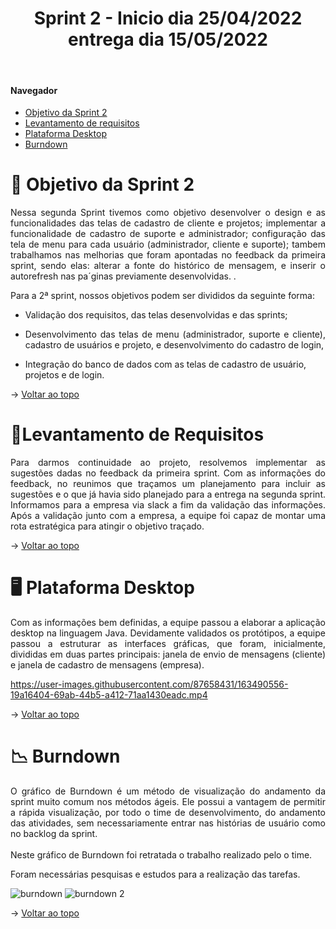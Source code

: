 <div align="center">
  <h1>Sprint 2 - Inicio dia 25/04/2022 entrega dia 15/05/2022</h1>
</div>

<br id="topo">  
  
#### Navegador
* <a href="#objetivo">Objetivo da Sprint 2</a>
* <a href="#requisitos">Levantamento de requisitos</a>
* <a href="#java">Plataforma Desktop</a>
* <a href="#burndown">Burndown</a>

<span id="objetivo">

# 📌 Objetivo da Sprint 2 
  
<p align="justify">Nessa segunda Sprint tivemos como objetivo desenvolver o design e as funcionalidades das telas de cadastro de cliente e projetos; implementar a funcionalidade de cadastro de suporte e administrador; configuração das tela de menu para cada usuário (administrador, cliente e suporte); tambem trabalhamos nas melhorias que foram apontadas no feedback da primeira sprint, sendo elas: alterar a fonte do histórico de mensagem, e inserir o autorefresh nas pa´ginas previamente desenvolvidas. .</p>

<div align="justify">
Para a 2ª sprint, nossos objetivos podem ser divididos da seguinte forma:
  
* Validação dos requisitos, das telas desenvolvidas e das sprints;
  
  
* Desenvolvimento das telas de menu (administrador, suporte e cliente), cadastro de usuários e projeto, e desenvolvimento do cadastro de login, 
</div>
  
* Integração do banco de dados com as telas de cadastro de usuário, projetos e de login.
  


→ [Voltar ao topo](#topo)
  
<span id="requisitos">

# 📝Levantamento de Requisitos 
  
<p align="justify">
Para darmos continuidade  ao projeto, resolvemos implementar as sugestões dadas no feedback da primeira sprint. Com as informações do feedback, no reunimos que traçamos um planejamento para incluir as sugestões e o que já havia sido planejado para a entrega na segunda sprint. Informamos para a empresa via slack a fim da validação  das informações. Após a validação junto com a empresa, a equipe foi capaz de montar uma rota estratégica para atingir o objetivo traçado.</p>

  
→ [Voltar ao topo](#topo)
  
<span id="bd">

  
<span id="java">

# 🖥 Plataforma Desktop
  
<p align="justify">Com as informações bem definidas, a equipe passou a elaborar a aplicação desktop na linguagem Java. Devidamente validados os protótipos, a equipe passou a estruturar as interfaces gráficas, que foram, inicialmente, divididas em duas partes principais: janela de envio de mensagens (cliente) e janela de cadastro de mensagens (empresa).</p>
  
  

https://user-images.githubusercontent.com/87658431/163490556-19a16404-69ab-44b5-a412-71aa1430eadc.mp4
  

→ [Voltar ao topo](#topo)


<span id="burndown">
  
# 📉 Burndown
  
<p align="justify">O gráfico de Burndown é um método de visualização do andamento da sprint muito comum nos métodos ágeis. Ele possui a vantagem de permitir a rápida visualização, por todo o time de desenvolvimento, do andamento das atividades, sem necessariamente entrar nas histórias de usuário como no backlog da sprint.
<br>
<br>
Neste gráfico de Burndown foi retratada o trabalho realizado pelo o time.
<br></p>
<p align="justify">Foram necessárias pesquisas e estudos para a realização das tarefas.</p>
  

![burndown](https://user-images.githubusercontent.com/88887821/168407127-db70d7ce-dadc-4058-a99f-fbded755027e.png)
![burndown 2](https://user-images.githubusercontent.com/88887821/168407144-257c6f96-3b5e-47e1-a3cc-cb82947b3f41.png)


→ [Voltar ao topo](#topo)

